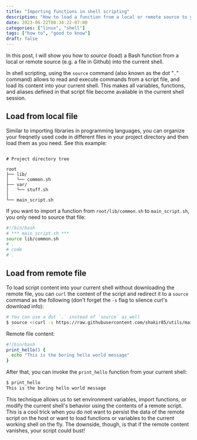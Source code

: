 ```yaml
---
title: "Importing functions in shell scripting"
description: "How to load a function from a local or remote source to your current shell"
date: 2023-06-22T08:34:22-07:00
categories: ["linux", "shell"]
tags: ["how to", "good to know"]
draft: false
---
```


In this post, I will show you how to *source* (load) a Bash function from a local or remote source (e.g. a file in Github) into the current shell.

In shell scripting, using the `source` command (also known as the dot "`.`" command) allows to read and execute commands from a script file, and load its content into your current shell. This makes all variables, functions, and aliases defined in that script file become available in the current shell session.

## Load from local file

Similar to importing libraries in programming languages, you can organize your freqnetly used code in different files in your project directory and then load them as you need. See this example:

```text

# Project directory tree

root
├── lib/
│   └── common.sh
├── var/
│   └── stuff.sh
│
└── main_script.sh
```

If you want to import a function from `root/lib/common.sh` to `main_script.sh`, you only need to source that file:

```sh
#!/bin/bash
# *** main_script.sh ***
source lib/common.sh
# .
# code
# .
```

## Load from remote file

To load script content into your current shell without downloading the remote file, you can `curl` the content of the script and redirect it to a `source` command as the following (don't forget the `-s` flag to silence curl's download info):

```sh
# You can use a dot `.` instead of `source` as well
$ source <(curl -s https://raw.githubusercontent.com/shakir85/utils/main/print_hello)
```

Remote file content:

```sh
#!/bin/bash
print_hello() {
  echo "This is the boring hello world message"
}

```

After that, you can invoke the `print_hello` function from your current shell:

```sh
$ print_hello
This is the boring hello world message
```

This technique allows us to set environment variables, import functions, or modify the current shell's behavior using the contents of a remote script. This is a cool trick when you do not want to persist the data of the remote script on the host or want to load functions or variables to the current working shell on the fly. The downside, though, is that if the remote content vanishes, your script could bust!
